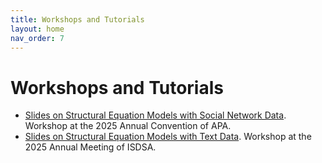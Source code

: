 ```yaml
---
title: Workshops and Tutorials
layout: home
nav_order: 7
---
```


# Workshops and Tutorials

*   [Slides on Structural Equation Models with Social Network Data](/assets/files/APA2025.pdf). Workshop at the 2025 Annual Convention of APA.
*   [Slides on Structural Equation Models with Text Data](/assets/files/ISDSA2025.pdf). Workshop at the 2025 Annual Meeting of ISDSA.

